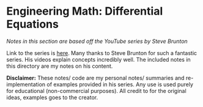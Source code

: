 # Engineering Math: Differential Equations
*Notes in this section are based off the YouTube series by Steve Brunton*

Link to the series is [here](https://www.youtube.com/playlist?list=PLMrJAkhIeNNTYaOnVI3QpH7jgULnAmvPA). Many thanks to Steve Brunton for such a fantastic series. His videos explain concepts incredibly well. The included notes in this directory are my notes on his content. 

**Disclaimer:**
These notes/ code are my personal notes/ summaries and re-implementation of examples provided in his series. Any use is used purely for educational (non-commercial purposes). All credit to for the original ideas, examples goes to the creator. 